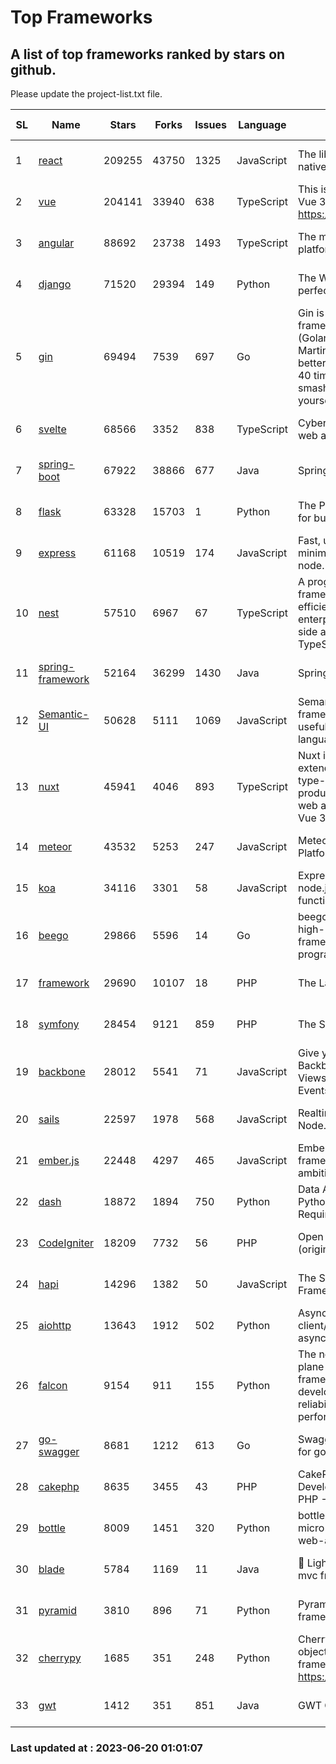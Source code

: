 # Top Frameworks
## A list of top frameworks ranked by stars on github.  
Please update the project-list.txt file.

| SL| Name  | Stars| Forks| Issues | Language | Description | Last Commit |
| --| ------| -----| ---- | ------ | -------- | ----------- | ----------- |
| 1 | [react](https://github.com/facebook/react) | 209255 | 43750 | 1325 | JavaScript | The library for web and native user interfaces | 2023-06-16 13:57:03 |
| 2 | [vue](https://github.com/vuejs/vue) | 204141 | 33940 | 638 | TypeScript | This is the repo for Vue 2. For Vue 3, go to https://github.com/vuejs/core | 2023-04-27 09:43:19 |
| 3 | [angular](https://github.com/angular/angular) | 88692 | 23738 | 1493 | TypeScript | The modern web developer’s platform | 2023-06-19 13:38:06 |
| 4 | [django](https://github.com/django/django) | 71520 | 29394 | 149 | Python | The Web framework for perfectionists with deadlines. | 2023-06-19 18:15:37 |
| 5 | [gin](https://github.com/gin-gonic/gin) | 69494 | 7539 | 697 | Go | Gin is a HTTP web framework written in Go (Golang). It features a Martini-like API with much better performance -- up to 40 times faster. If you need smashing performance, get yourself some Gin. | 2023-06-05 01:52:39 |
| 6 | [svelte](https://github.com/sveltejs/svelte) | 68566 | 3352 | 838 | TypeScript | Cybernetically enhanced web apps | 2023-05-09 18:01:56 |
| 7 | [spring-boot](https://github.com/spring-projects/spring-boot) | 67922 | 38866 | 677 | Java | Spring Boot | 2023-06-19 19:04:26 |
| 8 | [flask](https://github.com/pallets/flask) | 63328 | 15703 | 1 | Python | The Python micro framework for building web applications. | 2023-06-09 16:41:25 |
| 9 | [express](https://github.com/expressjs/express) | 61168 | 10519 | 174 | JavaScript | Fast, unopinionated, minimalist web framework for node. | 2023-05-16 01:53:48 |
| 10 | [nest](https://github.com/nestjs/nest) | 57510 | 6967 | 67 | TypeScript | A progressive Node.js framework for building efficient, scalable, and enterprise-grade server-side applications with TypeScript/JavaScript 🚀 | 2023-06-19 11:28:23 |
| 11 | [spring-framework](https://github.com/spring-projects/spring-framework) | 52164 | 36299 | 1430 | Java | Spring Framework | 2023-06-19 16:18:09 |
| 12 | [Semantic-UI](https://github.com/Semantic-Org/Semantic-UI) | 50628 | 5111 | 1069 | JavaScript | Semantic is a UI component framework based around useful principles from natural language. | 2023-01-11 17:05:32 |
| 13 | [nuxt](https://github.com/nuxt/nuxt) | 45941 | 4046 | 893 | TypeScript | Nuxt is an intuitive and extendable way to create type-safe, performant and production-grade full-stack web apps and websites with Vue 3. | 2023-06-19 23:00:03 |
| 14 | [meteor](https://github.com/meteor/meteor) | 43532 | 5253 | 247 | JavaScript | Meteor, the JavaScript App Platform | 2023-06-01 19:53:32 |
| 15 | [koa](https://github.com/koajs/koa) | 34116 | 3301 | 58 | JavaScript | Expressive middleware for node.js using ES2017 async functions | 2023-05-17 07:50:49 |
| 16 | [beego](https://github.com/beego/beego) | 29866 | 5596 | 14 | Go | beego is an open-source, high-performance web framework for the Go programming language. | 2023-06-19 09:20:12 |
| 17 | [framework](https://github.com/laravel/framework) | 29690 | 10107 | 18 | PHP | The Laravel Framework. | 2023-06-19 07:14:51 |
| 18 | [symfony](https://github.com/symfony/symfony) | 28454 | 9121 | 859 | PHP | The Symfony PHP framework | 2023-06-16 15:41:21 |
| 19 | [backbone](https://github.com/jashkenas/backbone) | 28012 | 5541 | 71 | JavaScript | Give your JS App some Backbone with Models, Views, Collections, and Events | 2023-01-04 11:09:21 |
| 20 | [sails](https://github.com/balderdashy/sails) | 22597 | 1978 | 568 | JavaScript | Realtime MVC Framework for Node.js | 2023-06-16 20:18:02 |
| 21 | [ember.js](https://github.com/emberjs/ember.js) | 22448 | 4297 | 465 | JavaScript | Ember.js - A JavaScript framework for creating ambitious web applications | 2023-06-13 14:05:00 |
| 22 | [dash](https://github.com/plotly/dash) | 18872 | 1894 | 750 | Python | Data Apps & Dashboards for Python. No JavaScript Required. | 2023-06-16 14:24:38 |
| 23 | [CodeIgniter](https://github.com/bcit-ci/CodeIgniter) | 18209 | 7732 | 56 | PHP | Open Source PHP Framework (originally from EllisLab) | 2023-04-07 17:57:13 |
| 24 | [hapi](https://github.com/hapijs/hapi) | 14296 | 1382 | 50 | JavaScript | The Simple, Secure Framework Developers Trust | 2023-04-24 22:09:20 |
| 25 | [aiohttp](https://github.com/aio-libs/aiohttp) | 13643 | 1912 | 502 | Python | Asynchronous HTTP client/server framework for asyncio and Python | 2023-06-09 18:30:52 |
| 26 | [falcon](https://github.com/falconry/falcon) | 9154 | 911 | 155 | Python | The no-magic web data plane API and microservices framework for Python developers, with a focus on reliability, correctness, and performance at scale. | 2023-06-04 18:45:06 |
| 27 | [go-swagger](https://github.com/go-swagger/go-swagger) | 8681 | 1212 | 613 | Go | Swagger 2.0 implementation for go | 2023-06-10 18:01:14 |
| 28 | [cakephp](https://github.com/cakephp/cakephp) | 8635 | 3455 | 43 | PHP | CakePHP: The Rapid Development Framework for PHP - Official Repository | 2023-06-09 20:35:48 |
| 29 | [bottle](https://github.com/bottlepy/bottle) | 8009 | 1451 | 320 | Python | bottle.py is a fast and simple micro-framework for python web-applications. | 2022-09-05 15:24:52 |
| 30 | [blade](https://github.com/lets-blade/blade) | 5784 | 1169 | 11 | Java | :rocket: Lightning fast and elegant mvc framework for Java8 | 2023-06-16 05:18:49 |
| 31 | [pyramid](https://github.com/Pylons/pyramid) | 3810 | 896 | 71 | Python | Pyramid - A Python web framework | 2023-05-11 06:49:29 |
| 32 | [cherrypy](https://github.com/cherrypy/cherrypy) | 1685 | 351 | 248 | Python | CherryPy is a pythonic, object-oriented HTTP framework.      https://cherrypy.dev | 2023-05-04 23:04:12 |
| 33 | [gwt](https://github.com/gwtproject/gwt) | 1412 | 351 | 851 | Java | GWT Open Source Project | 2023-06-19 19:30:38 |

### Last updated at : 2023-06-20 01:01:07
